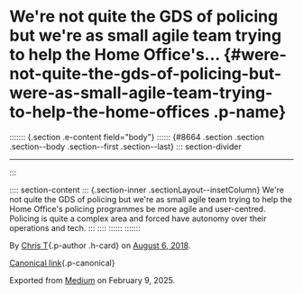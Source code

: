 <div>

# We're not quite the GDS of policing but we're as small agile team trying to help the Home Office's... {#were-not-quite-the-gds-of-policing-but-were-as-small-agile-team-trying-to-help-the-home-offices .p-name}

</div>

::::::: {.section .e-content field="body"}
:::::: {#8664 .section .section .section--body .section--first .section--last}
::: section-divider

------------------------------------------------------------------------
:::

:::: section-content
::: {.section-inner .sectionLayout--insetColumn}
We're not quite the GDS of policing but we're as small agile team trying
to help the Home Office's policing programmes be more agile and
user-centred. Policing is quite a complex area and forced have autonomy
over their operations and tech.
:::
::::
::::::
:::::::

By [Chris T](https://medium.com/@ctdesign){.p-author .h-card} on [August
6, 2018](https://medium.com/p/c6e9efbaa022).

[Canonical
link](https://medium.com/@ctdesign/were-not-quite-the-gds-of-policing-but-we-re-as-small-agile-team-trying-to-help-the-home-office-s-c6e9efbaa022){.p-canonical}

Exported from [Medium](https://medium.com) on February 9, 2025.
